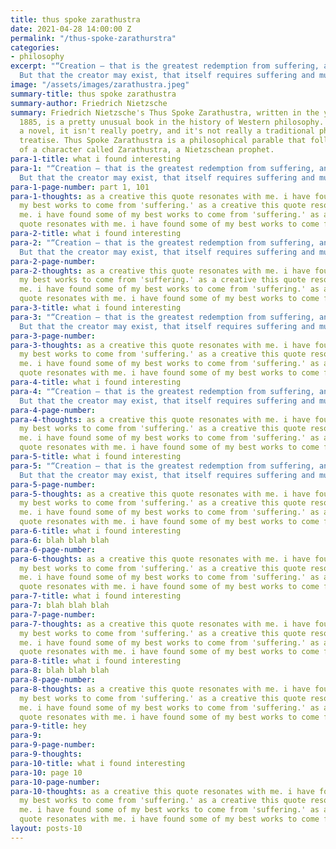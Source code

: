 ```yaml
---
title: thus spoke zarathustra
date: 2021-04-28 14:00:00 Z
permalink: "/thus-spoke-zarathurstra"
categories:
- philosophy
excerpt: "“Creation — that is the greatest redemption from suffering, and life’s easement.
  But that the creator may exist, that itself requires suffering and much transformation”"
image: "/assets/images/zarathustra.jpeg"
summary-title: thus spoke zarathustra
summary-author: Friedrich Nietzsche
summary: Friedrich Nietzsche's Thus Spoke Zarathustra, written in the years 1883 to
  1885, is a pretty unusual book in the history of Western philosophy. It isn't really
  a novel, it isn't really poetry, and it's not really a traditional philosophical
  treatise. Thus Spoke Zarathustra is a philosophical parable that follows the wanderings
  of a character called Zarathustra, a Nietzschean prophet.
para-1-title: what i found interesting
para-1: "“Creation — that is the greatest redemption from suffering, and life’s easement.
  But that the creator may exist, that itself requires suffering and much transformation”"
para-1-page-number: part 1, 101
para-1-thoughts: as a creative this quote resonates with me. i have found some of
  my best works to come from 'suffering.' as a creative this quote resonates with
  me. i have found some of my best works to come from 'suffering.' as a creative this
  quote resonates with me. i have found some of my best works to come from 'suffering.'
para-2-title: what i found interesting
para-2: "“Creation — that is the greatest redemption from suffering, and life’s easement.
  But that the creator may exist, that itself requires suffering and much transformation”"
para-2-page-number: 
para-2-thoughts: as a creative this quote resonates with me. i have found some of
  my best works to come from 'suffering.' as a creative this quote resonates with
  me. i have found some of my best works to come from 'suffering.' as a creative this
  quote resonates with me. i have found some of my best works to come from 'suffering.'
para-3-title: what i found interesting
para-3: "“Creation — that is the greatest redemption from suffering, and life’s easement.
  But that the creator may exist, that itself requires suffering and much transformation”"
para-3-page-number: 
para-3-thoughts: as a creative this quote resonates with me. i have found some of
  my best works to come from 'suffering.' as a creative this quote resonates with
  me. i have found some of my best works to come from 'suffering.' as a creative this
  quote resonates with me. i have found some of my best works to come from 'suffering.'
para-4-title: what i found interesting
para-4: "“Creation — that is the greatest redemption from suffering, and life’s easement.
  But that the creator may exist, that itself requires suffering and much transformation”"
para-4-page-number: 
para-4-thoughts: as a creative this quote resonates with me. i have found some of
  my best works to come from 'suffering.' as a creative this quote resonates with
  me. i have found some of my best works to come from 'suffering.' as a creative this
  quote resonates with me. i have found some of my best works to come from 'suffering.'
para-5-title: what i found interesting
para-5: "“Creation — that is the greatest redemption from suffering, and life’s easement.
  But that the creator may exist, that itself requires suffering and much transformation”"
para-5-page-number: 
para-5-thoughts: as a creative this quote resonates with me. i have found some of
  my best works to come from 'suffering.' as a creative this quote resonates with
  me. i have found some of my best works to come from 'suffering.' as a creative this
  quote resonates with me. i have found some of my best works to come from 'suffering.'
para-6-title: what i found interesting
para-6: blah blah blah
para-6-page-number: 
para-6-thoughts: as a creative this quote resonates with me. i have found some of
  my best works to come from 'suffering.' as a creative this quote resonates with
  me. i have found some of my best works to come from 'suffering.' as a creative this
  quote resonates with me. i have found some of my best works to come from 'suffering.'
para-7-title: what i found interesting
para-7: blah blah blah
para-7-page-number: 
para-7-thoughts: as a creative this quote resonates with me. i have found some of
  my best works to come from 'suffering.' as a creative this quote resonates with
  me. i have found some of my best works to come from 'suffering.' as a creative this
  quote resonates with me. i have found some of my best works to come from 'suffering.'
para-8-title: what i found interesting
para-8: blah blah blah
para-8-page-number: 
para-8-thoughts: as a creative this quote resonates with me. i have found some of
  my best works to come from 'suffering.' as a creative this quote resonates with
  me. i have found some of my best works to come from 'suffering.' as a creative this
  quote resonates with me. i have found some of my best works to come from 'suffering.'
para-9-title: hey
para-9: 
para-9-page-number: 
para-9-thoughts: 
para-10-title: what i found interesting
para-10: page 10
para-10-page-number: 
para-10-thoughts: as a creative this quote resonates with me. i have found some of
  my best works to come from 'suffering.' as a creative this quote resonates with
  me. i have found some of my best works to come from 'suffering.' as a creative this
  quote resonates with me. i have found some of my best works to come from 'suffering.'
layout: posts-10
---
```


